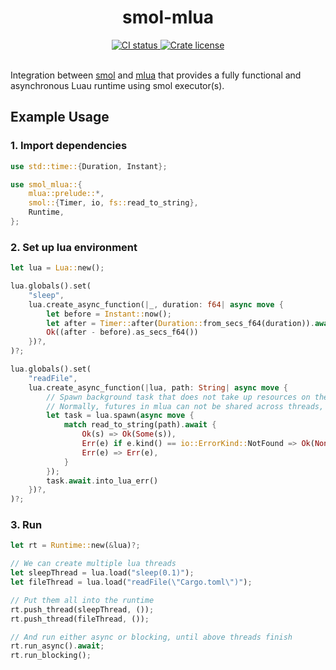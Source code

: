 <!-- markdownlint-disable MD033 -->
<!-- markdownlint-disable MD041 -->

<h1 align="center">smol-mlua</h1>

<div align="center">
	<div>
		<a href="https://github.com/lune-org/smol-mlua/actions">
			<img src="https://shields.io/endpoint?url=https://badges.readysetplay.io/workflow/lune-org/smol-mlua/ci.yaml" alt="CI status" />
		</a>
		<a href="https://github.com/lune-org/smol-mlua/blob/main/LICENSE.txt">
			<img src="https://img.shields.io/github/license/lune-org/smol-mlua.svg?label=License&color=informational" alt="Crate license" />
		</a>
	</div>
</div>

<br/>

Integration between [smol](https://crates.io/crates/smol) and [mlua](https://crates.io/crates/mlua) that provides a fully functional and asynchronous Luau runtime using smol executor(s).

## Example Usage

### 1. Import dependencies

```rs
use std::time::{Duration, Instant};

use smol_mlua::{
    mlua::prelude::*,
    smol::{Timer, io, fs::read_to_string},
    Runtime,
};
```

### 2. Set up lua environment

```rs
let lua = Lua::new();

lua.globals().set(
    "sleep",
    lua.create_async_function(|_, duration: f64| async move {
        let before = Instant::now();
        let after = Timer::after(Duration::from_secs_f64(duration)).await;
        Ok((after - before).as_secs_f64())
    })?,
)?;

lua.globals().set(
    "readFile",
    lua.create_async_function(|lua, path: String| async move {
        // Spawn background task that does not take up resources on the lua thread
		// Normally, futures in mlua can not be shared across threads, but this can
        let task = lua.spawn(async move {
            match read_to_string(path).await {
                Ok(s) => Ok(Some(s)),
                Err(e) if e.kind() == io::ErrorKind::NotFound => Ok(None),
                Err(e) => Err(e),
            }
        });
        task.await.into_lua_err()
    })?,
)?;
```

### 3. Run

```rs
let rt = Runtime::new(&lua)?;

// We can create multiple lua threads
let sleepThread = lua.load("sleep(0.1)");
let fileThread = lua.load("readFile(\"Cargo.toml\")");

// Put them all into the runtime
rt.push_thread(sleepThread, ());
rt.push_thread(fileThread, ());

// And run either async or blocking, until above threads finish
rt.run_async().await;
rt.run_blocking();
```
